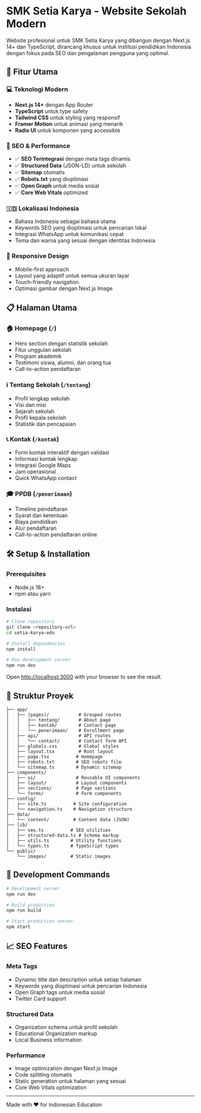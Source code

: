 # SMK Setia Karya - Website Sekolah Modern

Website profesional untuk SMK Setia Karya yang dibangun dengan Next.js 14+ dan TypeScript, dirancang khusus untuk institusi pendidikan Indonesia dengan fokus pada SEO dan pengalaman pengguna yang optimal.

## 🚀 Fitur Utama

### 💻 Teknologi Modern
- **Next.js 14+** dengan App Router
- **TypeScript** untuk type safety
- **Tailwind CSS** untuk styling yang responsif
- **Framer Motion** untuk animasi yang menarik
- **Radix UI** untuk komponen yang accessible

### 🎯 SEO & Performance
- ✅ **SEO Terintegrasi** dengan meta tags dinamis
- ✅ **Structured Data** (JSON-LD) untuk sekolah
- ✅ **Sitemap** otomatis
- ✅ **Robots.txt** yang dioptimasi
- ✅ **Open Graph** untuk media sosial
- ✅ **Core Web Vitals** optimized

### 🇮🇩 Lokalisasi Indonesia
- Bahasa Indonesia sebagai bahasa utama
- Keywords SEO yang dioptimasi untuk pencarian lokal
- Integrasi WhatsApp untuk komunikasi cepat
- Tema dan warna yang sesuai dengan identitas Indonesia

### 📱 Responsive Design
- Mobile-first approach
- Layout yang adaptif untuk semua ukuran layar
- Touch-friendly navigation
- Optimasi gambar dengan Next.js Image

## 📋 Halaman Utama

### 🏠 Homepage (`/`)
- Hero section dengan statistik sekolah
- Fitur unggulan sekolah
- Program akademik
- Testimoni siswa, alumni, dan orang tua
- Call-to-action pendaftaran

### ℹ️ Tentang Sekolah (`/tentang`)
- Profil lengkap sekolah
- Visi dan misi
- Sejarah sekolah
- Profil kepala sekolah
- Statistik dan pencapaian

### 📞 Kontak (`/kontak`)
- Form kontak interaktif dengan validasi
- Informasi kontak lengkap
- Integrasi Google Maps
- Jam operasional
- Quick WhatsApp contact

### 🎓 PPDB (`/penerimaan`)
- Timeline pendaftaran
- Syarat dan ketentuan
- Biaya pendidikan
- Alur pendaftaran
- Call-to-action pendaftaran online

## 🛠️ Setup & Installation

### Prerequisites
- Node.js 18+ 
- npm atau yarn

### Instalasi
```bash
# Clone repository
git clone <repository-url>
cd setia-karya-edu

# Install dependencies
npm install

# Run development server
npm run dev
```

Open [http://localhost:3000](http://localhost:3000) with your browser to see the result.

## 📁 Struktur Proyek

```
├── app/
│   ├── (pages)/           # Grouped routes
│   │   ├── tentang/       # About page
│   │   ├── kontak/        # Contact page
│   │   └── penerimaan/    # Enrollment page
│   ├── api/               # API routes
│   │   └── contact/       # Contact form API
│   ├── globals.css        # Global styles
│   ├── layout.tsx         # Root layout
│   ├── page.tsx          # Homepage
│   ├── robots.txt        # SEO robots file
│   └── sitemap.ts        # Dynamic sitemap
├── components/
│   ├── ui/               # Reusable UI components
│   ├── layout/           # Layout components
│   ├── sections/         # Page sections
│   └── forms/            # Form components
├── config/
│   ├── site.ts          # Site configuration
│   └── navigation.ts    # Navigation structure
├── data/
│   └── content/         # Content data (JSON)
├── lib/
│   ├── seo.ts          # SEO utilities
│   ├── structured-data.ts # Schema markup
│   ├── utils.ts        # Utility functions
│   └── types.ts        # TypeScript types
└── public/
    └── images/         # Static images
```

## 🚀 Development Commands

```bash
# Development server
npm run dev

# Build production
npm run build

# Start production server
npm start
```

## 📈 SEO Features

### Meta Tags
- Dynamic title dan description untuk setiap halaman
- Keywords yang dioptimasi untuk pencarian Indonesia
- Open Graph tags untuk media sosial
- Twitter Card support

### Structured Data
- Organization schema untuk profil sekolah
- Educational Organization markup
- Local Business information

### Performance
- Image optimization dengan Next.js Image
- Code splitting otomatis
- Static generation untuk halaman yang sesuai
- Core Web Vitals optimization

---

Made with ❤️ for Indonesian Education
